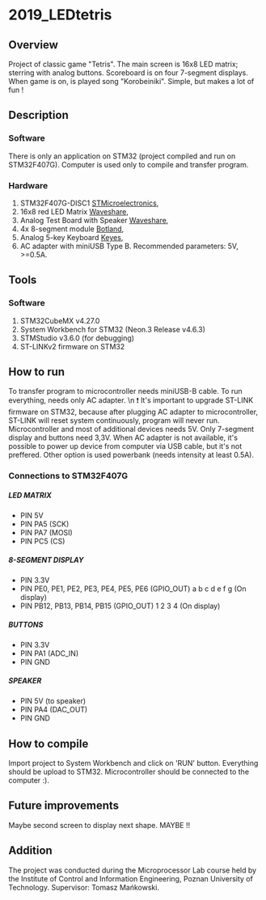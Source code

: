 # 2019_LEDtetris

## Overview
Project of classic game "Tetris". The main screen is 16x8 LED matrix; sterring with analog buttons. Scoreboard is on four 7-segment displays. When game is on, is played song "Korobeiniki". Simple, but makes a lot of fun !

## Description 
### Software
There is only an application on STM32 (project compiled and run on STM32F407G). Computer is used only to compile and transfer program.
### Hardware
1. STM32F407G-DISC1 [STMicroelectronics](https://www.st.com/en/microcontrollers-microprocessors/stm32f407-417.html),
2. 16x8 red LED Matrix [Waveshare](https://www.waveshare.com/rpi-led-matrix.htm),
3. Analog Test Board with Speaker [Waveshare](https://www.waveshare.com/analog-test-board.htm),
4. 4x 8-segment module [Botland](https://botland.com.pl/pl/wyswietlacze-segmentowe-i-matryce-led/2896-modul-4-x-wyswietlacz-8-segmentowy-wsp-anoda-2-otwory-montazowe.html?search_query=Modul+4+x+wyswietlacz+8-segmentowy+wsp.+anoda&results=2),
5. Analog 5-key Keyboard [Keyes](https://keyestudio.com/-p0235.html),
6. AC adapter with miniUSB Type B. Recommended parameters: 5V, >=0.5A. 

## Tools
### Software
1. STM32CubeMX v4.27.0
2. System Workbench for STM32 (Neon.3 Release v4.6.3)
3. STMStudio v3.6.0 (for debugging)
4. ST-LINKv2 firmware on STM32

## How to run
To transfer program to microcontroller needs miniUSB-B cable. To run everything, needs only AC adapter. \n 
:exclamation: It's important to upgrade ST-LINK firmware on STM32, because after plugging AC adapter to microcontroller, ST-LINK will reset system continuously, program will never run. 
Microcontroller and most of additional devices needs 5V. Only 7-segment display and buttons need 3,3V. 
When AC adapter is not available, it's possible to power up device from computer via USB cable, but it's not preffered. Other option is used powerbank (needs intensity at least 0.5A).
### Connections to STM32F407G
##### LED MATRIX
- PIN 5V
- PIN PA5 (SCK)
- PIN PA7 (MOSI)
- PIN PC5 (CS)
##### 8-SEGMENT DISPLAY
- PIN 3.3V
- PIN PE0, PE1, PE2, PE3, PE4, PE5, PE6 (GPIO_OUT) 
       a    b    c    d    e    f    g  (On display)
- PIN PB12, PB13, PB14, PB15 (GPIO_OUT)
       1     2     3     4   (On display)
##### BUTTONS
- PIN 3.3V
- PIN PA1 (ADC_IN)
- PIN GND
##### SPEAKER
- PIN 5V (to speaker)
- PIN PA4 (DAC_OUT) 
- PIN GND

## How to compile
Import project to System Workbench and click on 'RUN' button. Everything should be upload to STM32. Microcontroller should be connected to the computer :). 
## Future improvements 
Maybe second screen to display next shape. MAYBE !!
## Addition 

The project was conducted during the Microprocessor Lab course held by the Institute of Control and Information Engineering, Poznan University of Technology.
Supervisor: Tomasz Mańkowski.
